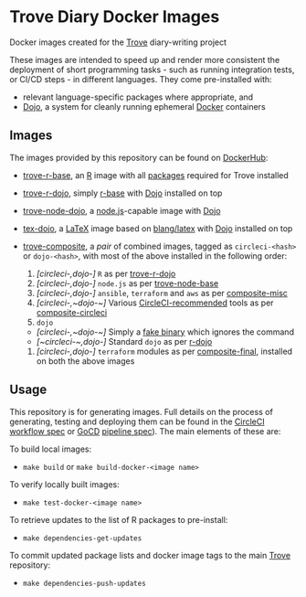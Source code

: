 # Trove Diary Docker Images

Docker images created for the [Trove](https://diary.martinmccaffery.com/) diary-writing project

These images are intended to speed up and render more consistent the deployment of short programming tasks - such as running integration tests, or CI/CD steps - in different languages. They come pre-installed with:
- relevant language-specific packages where appropriate, and
- [Dojo](https://github.com/kudulab/dojo), a system for cleanly running ephemeral [Docker](https://docs.docker.com/install/) containers

## Images

The images provided by this repository can be found on [DockerHub](https://hub.docker.com/):
- [trove-r-base](https://hub.docker.com/repository/docker/trovediary/trove-r-base/), an [R](https://www.r-project.org/) image with all [packages](package-list.r) required for Trove installed
- [trove-r-dojo](https://hub.docker.com/repository/docker/trovediary/trove-r-dojo/), simply [r-base](node-dojo) with [Dojo](https://github.com/kudulab/dojo) installed on top
- [trove-node-dojo](https://hub.docker.com/repository/docker/trovediary/trove-node-dojo/), a [node.js](https://nodejs.org/)-capable image with [Dojo](https://github.com/kudulab/dojo)
- [tex-dojo](https://hub.docker.com/repository/docker/trovediary/tex-dojo/), a [LaTeX](https://www.latex-project.org/) image based on [blang/latex](https://github.com/blang/latex-docker) with [Dojo](https://github.com/kudulab/dojo) installed on top

- [trove-composite](https://hub.docker.com/repository/docker/trovediary/trove-composite/), a _pair_ of combined images, tagged as `circleci-<hash>` or `dojo-<hash>`, with most of the above installed in the following order:
  1. _[circleci-,dojo-]_ `R` as per [trove-r-dojo](Dockerfile-r-base)
  1. _[circleci-,dojo-]_ `node.js` as per [trove-node-base](Dockerfile-node-base)
  1. _[circleci-,dojo-]_ `ansible`, `terraform` and `aws` as per [composite-misc](Dockerfile-composite-misc)
  1. _[circleci-,~dojo-~]_ Various [CircleCI-recommended](https://github.com/CircleCI-Public/cimg-base/blob/master/20.04/Dockerfile) tools as per [composite-circleci](Dockerfile-composite-circleci)
  1. `dojo`
    - _[circleci-,~dojo-~]_ Simply a [fake binary](docker-composite/fake_dojo.sh) which ignores the command
    - _[~circleci-~,dojo-]_ Standard `dojo` as per [r-dojo](Dockerfile-r-dojo)
  1. _[circleci-,dojo-]_ `terraform` modules as per [composite-final](Dockerfile-composite-final), installed on both the above images

## Usage
This repository is for generating images. Full details on the process of generating, testing and deploying them can be found in the [CircleCI](https://app.circleci.com/pipelines/github/mm689/trove-docker) [workflow spec](.circleci/config.yml) or [GoCD](https://www.gocd.org/) [pipeline spec](trove-docker.gocd.yml)). The main elements of these are:

To build local images:
- `make build` or `make build-docker-<image name>`

To verify locally built images:
- `make test-docker-<image name>`

To retrieve updates to the list of R packages to pre-install:
- `make dependencies-get-updates`

To commit updated package lists and docker image tags to the main [Trove](https://github.com/mm689/trove) repository:
- `make dependencies-push-updates`
